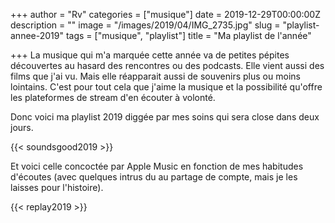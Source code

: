 +++
author = "Rv"
categories = ["musique"]
date = 2019-12-29T00:00:00Z
description = ""
image = "/images/2019/04/IMG_2735.jpg"
slug = "playlist-annee-2019"
tags = ["musique", "playlist"]
title = "Ma playlist de l'année"

+++
La musique qui m'a marquée cette année va de petites pépites découvertes au hasard des rencontres ou des podcasts. Elle vient aussi des films que j'ai vu. Mais elle réapparait aussi de souvenirs plus ou moins lointains. C'est pour tout cela que j'aime la musique et la possibilité qu'offre les plateformes de stream d'en écouter à volonté.

Donc voici ma playlist 2019 diggée par mes soins qui sera close dans deux jours.

{{< soundsgood2019 >}}

Et voici celle concoctée par Apple Music en fonction de mes habitudes d'écoutes (avec quelques intrus du au partage de compte, mais je les laisses pour l'histoire).

{{< replay2019 >}}